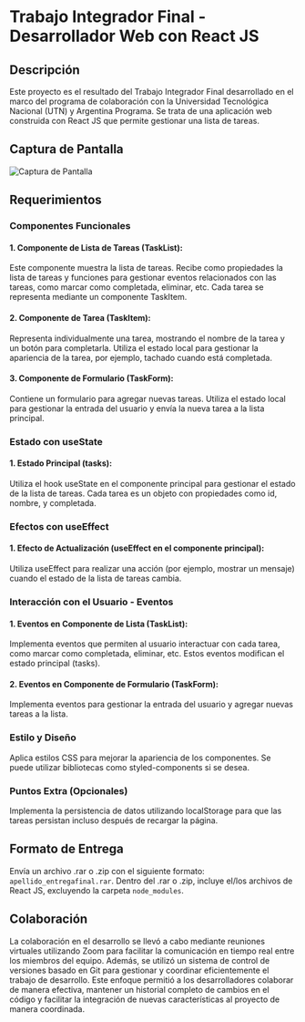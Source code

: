 # Trabajo Integrador Final - Desarrollador Web con React JS

## Descripción

Este proyecto es el resultado del Trabajo Integrador Final desarrollado en el marco del programa de colaboración con la Universidad Tecnológica Nacional (UTN) y  Argentina Programa. Se trata de una aplicación web construida con React JS que permite gestionar una lista de tareas.

## Captura de Pantalla

![Captura de Pantalla](Captura_de_Pantalla.png)

## Requerimientos

### Componentes Funcionales

#### 1. Componente de Lista de Tareas (TaskList):

Este componente muestra la lista de tareas. Recibe como propiedades la lista de tareas y funciones para gestionar eventos relacionados con las tareas, como marcar como completada, eliminar, etc. Cada tarea se representa mediante un componente TaskItem.

#### 2. Componente de Tarea (TaskItem):

Representa individualmente una tarea, mostrando el nombre de la tarea y un botón para completarla. Utiliza el estado local para gestionar la apariencia de la tarea, por ejemplo, tachado cuando está completada.

#### 3. Componente de Formulario (TaskForm):

Contiene un formulario para agregar nuevas tareas. Utiliza el estado local para gestionar la entrada del usuario y envía la nueva tarea a la lista principal.

### Estado con useState

#### 1. Estado Principal (tasks):

Utiliza el hook useState en el componente principal para gestionar el estado de la lista de tareas. Cada tarea es un objeto con propiedades como id, nombre, y completada.

### Efectos con useEffect

#### 1. Efecto de Actualización (useEffect en el componente principal):

Utiliza useEffect para realizar una acción (por ejemplo, mostrar un mensaje) cuando el estado de la lista de tareas cambia.

### Interacción con el Usuario - Eventos

#### 1. Eventos en Componente de Lista (TaskList):

Implementa eventos que permiten al usuario interactuar con cada tarea, como marcar como completada, eliminar, etc. Estos eventos modifican el estado principal (tasks).

#### 2. Eventos en Componente de Formulario (TaskForm):

Implementa eventos para gestionar la entrada del usuario y agregar nuevas tareas a la lista.

### Estilo y Diseño

Aplica estilos CSS para mejorar la apariencia de los componentes. Se puede utilizar bibliotecas como styled-components si se desea.

### Puntos Extra (Opcionales)

Implementa la persistencia de datos utilizando localStorage para que las tareas persistan incluso después de recargar la página.

## Formato de Entrega

Envía un archivo .rar o .zip con el siguiente formato: `apellido_entregafinal.rar`. Dentro del .rar o .zip, incluye el/los archivos de React JS, excluyendo la carpeta `node_modules`.

## Colaboración

La colaboración en el desarrollo se llevó a cabo mediante reuniones virtuales utilizando Zoom para facilitar la comunicación en tiempo real entre los miembros del equipo. Además, se utilizó un sistema de control de versiones basado en Git para gestionar y coordinar eficientemente el trabajo de desarrollo. Este enfoque permitió a los desarrolladores colaborar de manera efectiva, mantener un historial completo de cambios en el código y facilitar la integración de nuevas características al proyecto de manera coordinada.